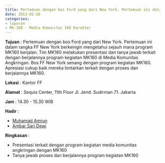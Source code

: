 ```yaml
---
title: Pertemuan dengan bos Ford yang dari New York. Pertemuan ini dalam rangka FF New York berkeingin mengetahui sejauh mana program MK160 berjalan. Tim MK160 melakukan presentasi dan tanya jawab terkait dengan berjalannya program kegiatan MK160 di Media Komunitas Angkringan. Bos FF New York senang dengan program kegiatan MK160. Apresiasi cukup baik mereka lontarkan terkait dengan proses dan berjalannya MK160. 
date: 2013-02-26
categories:
- laporan
- MK-160 - Media Komunitas 160 Karakter
---
```



**Tujuan** : Pertemuan dengan bos Ford yang dari New York. Pertemuan ini dalam rangka FF New York berkeingin mengetahui sejauh mana program MK160 berjalan. Tim MK160 melakukan presentasi dan tanya jawab terkait dengan berjalannya program kegiatan MK160 di Media Komunitas Angkringan. Bos FF New York senang dengan program kegiatan MK160. Apresiasi cukup baik mereka lontarkan terkait dengan proses dan berjalannya MK160. 

**Lokasi** : Kantor FF 

**Alamat** : Sequis Center, 11th Floor Jl. Jend. Sudirman 71. Jakarta 

**Jam** : 14.30 - 15.30 WIB 

**Hadir** :
* [Muhamad Amrun](http://wiki.ciptamedia.org/wiki/Muhamad_Amrun)
* [Ambar Sari Dewi](http://wiki.ciptamedia.org/wiki/Ambar_Sari_Dewi)

**Ringkasan** :
* Presentasi terkait dengan program kegiatan media komunitas angkringan dengan MK160
* Tanya jawab proses dan berjalannya program kegiatan MK160
